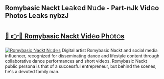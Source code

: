 ## Romybasic Nackt Le𝚊k𝚎d N𝚞𝚍e - Part-nJk Vid𝚎o Photos Le𝚊ks nybzJ

# <h2><a href="http://fb7jho.evod.top/?m=Romybasic+Nackt">🔗 👉🔴 Romybasic Nackt Vid𝚎o Ph𝚘t𝚘s</a></h2>

[![Romybasic Nackt N𝚞d𝚎s](https://i.imgur.com/8V9OHl7.gif)](http://fb7jho.evod.top/?m=Romybasic+Nackt)
Digital artist Romybasic Nackt and social media influencer, recognized for disseminating dance and lifestyle content through collaborative dance performances and short videos. Romybasic Nackt public persona is that of a successful entrepreneur, but behind the scenes, he's a devoted family man. 
